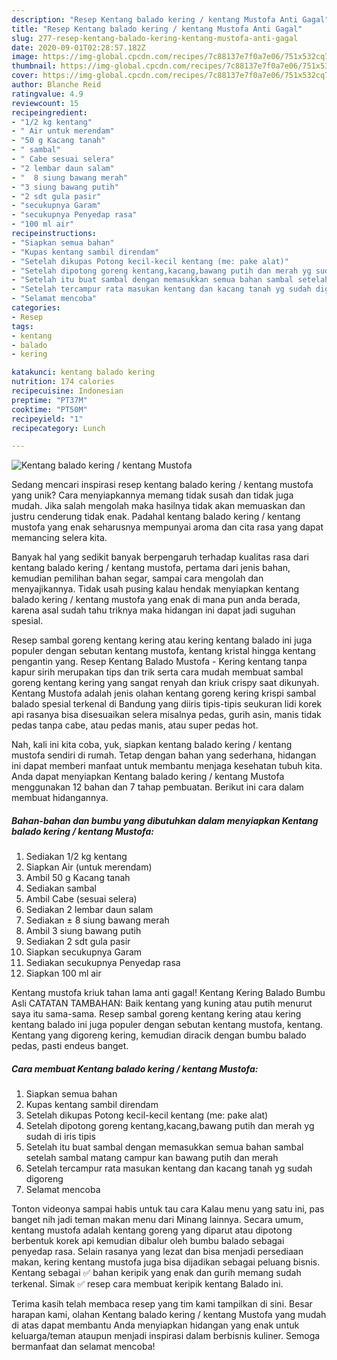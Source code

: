 ```yaml
---
description: "Resep Kentang balado kering / kentang Mustofa Anti Gagal"
title: "Resep Kentang balado kering / kentang Mustofa Anti Gagal"
slug: 277-resep-kentang-balado-kering-kentang-mustofa-anti-gagal
date: 2020-09-01T02:28:57.182Z
image: https://img-global.cpcdn.com/recipes/7c88137e7f0a7e06/751x532cq70/kentang-balado-kering-kentang-mustofa-foto-resep-utama.jpg
thumbnail: https://img-global.cpcdn.com/recipes/7c88137e7f0a7e06/751x532cq70/kentang-balado-kering-kentang-mustofa-foto-resep-utama.jpg
cover: https://img-global.cpcdn.com/recipes/7c88137e7f0a7e06/751x532cq70/kentang-balado-kering-kentang-mustofa-foto-resep-utama.jpg
author: Blanche Reid
ratingvalue: 4.9
reviewcount: 15
recipeingredient:
- "1/2 kg kentang"
- " Air untuk merendam"
- "50 g Kacang tanah"
- " sambal"
- " Cabe sesuai selera"
- "2 lembar daun salam"
- "  8 siung bawang merah"
- "3 siung bawang putih"
- "2 sdt gula pasir"
- "secukupnya Garam"
- "secukupnya Penyedap rasa"
- "100 ml air"
recipeinstructions:
- "Siapkan semua bahan"
- "Kupas kentang sambil direndam"
- "Setelah dikupas Potong kecil-kecil kentang (me: pake alat)"
- "Setelah dipotong goreng kentang,kacang,bawang putih dan merah yg sudah di iris tipis"
- "Setelah itu buat sambal dengan memasukkan semua bahan sambal setelah sambal matang campur kan bawang putih dan merah"
- "Setelah tercampur rata masukan kentang dan kacang tanah yg sudah digoreng"
- "Selamat mencoba"
categories:
- Resep
tags:
- kentang
- balado
- kering

katakunci: kentang balado kering 
nutrition: 174 calories
recipecuisine: Indonesian
preptime: "PT37M"
cooktime: "PT50M"
recipeyield: "1"
recipecategory: Lunch

---
```



![Kentang balado kering / kentang Mustofa](https://img-global.cpcdn.com/recipes/7c88137e7f0a7e06/751x532cq70/kentang-balado-kering-kentang-mustofa-foto-resep-utama.jpg)

Sedang mencari inspirasi resep kentang balado kering / kentang mustofa yang unik? Cara menyiapkannya memang tidak susah dan tidak juga mudah. Jika salah mengolah maka hasilnya tidak akan memuaskan dan justru cenderung tidak enak. Padahal kentang balado kering / kentang mustofa yang enak seharusnya mempunyai aroma dan cita rasa yang dapat memancing selera kita.

Banyak hal yang sedikit banyak berpengaruh terhadap kualitas rasa dari kentang balado kering / kentang mustofa, pertama dari jenis bahan, kemudian pemilihan bahan segar, sampai cara mengolah dan menyajikannya. Tidak usah pusing kalau hendak menyiapkan kentang balado kering / kentang mustofa yang enak di mana pun anda berada, karena asal sudah tahu triknya maka hidangan ini dapat jadi suguhan spesial.

Resep sambal goreng kentang kering atau kering kentang balado ini juga populer dengan sebutan kentang mustofa, kentang kristal hingga kentang pengantin yang. Resep Kentang Balado Mustofa - Kering kentang tanpa kapur sirih merupakan tips dan trik serta cara mudah membuat sambal goreng kentang kering yang sangat renyah dan kriuk crispy saat dikunyah. Kentang Mustofa adalah jenis olahan kentang goreng kering krispi sambal balado spesial terkenal di Bandung yang diiris tipis-tipis seukuran lidi korek api rasanya bisa disesuaikan selera misalnya pedas, gurih asin, manis tidak pedas tanpa cabe, atau pedas manis, atau super pedas hot.


Nah, kali ini kita coba, yuk, siapkan kentang balado kering / kentang mustofa sendiri di rumah. Tetap dengan bahan yang sederhana, hidangan ini dapat memberi manfaat untuk membantu menjaga kesehatan tubuh kita. Anda dapat menyiapkan Kentang balado kering / kentang Mustofa menggunakan 12 bahan dan 7 tahap pembuatan. Berikut ini cara dalam membuat hidangannya.

<!--inarticleads1-->

##### Bahan-bahan dan bumbu yang dibutuhkan dalam menyiapkan Kentang balado kering / kentang Mustofa:

1. Sediakan 1/2 kg kentang
1. Siapkan  Air (untuk merendam)
1. Ambil 50 g Kacang tanah
1. Sediakan  sambal
1. Ambil  Cabe (sesuai selera)
1. Sediakan 2 lembar daun salam
1. Sediakan  ± 8 siung bawang merah
1. Ambil 3 siung bawang putih
1. Sediakan 2 sdt gula pasir
1. Siapkan secukupnya Garam
1. Sediakan secukupnya Penyedap rasa
1. Siapkan 100 ml air


Kentang mustofa kriuk tahan lama anti gagal! Kentang Kering Balado Bumbu Asli CATATAN TAMBAHAN: Baik kentang yang kuning atau putih menurut saya itu sama-sama. Resep sambal goreng kentang kering atau kering kentang balado ini juga populer dengan sebutan kentang mustofa, kentang. Kentang yang digoreng kering, kemudian diracik dengan bumbu balado pedas, pasti endeus banget. 

<!--inarticleads2-->

##### Cara membuat Kentang balado kering / kentang Mustofa:

1. Siapkan semua bahan
1. Kupas kentang sambil direndam
1. Setelah dikupas Potong kecil-kecil kentang (me: pake alat)
1. Setelah dipotong goreng kentang,kacang,bawang putih dan merah yg sudah di iris tipis
1. Setelah itu buat sambal dengan memasukkan semua bahan sambal setelah sambal matang campur kan bawang putih dan merah
1. Setelah tercampur rata masukan kentang dan kacang tanah yg sudah digoreng
1. Selamat mencoba


Tonton videonya sampai habis untuk tau cara Kalau menu yang satu ini, pas banget nih jadi teman makan menu dari Minang lainnya. Secara umum, kentang mustofa adalah kentang goreng yang diparut atau dipotong berbentuk korek api kemudian dibalur oleh bumbu balado sebagai penyedap rasa. Selain rasanya yang lezat dan bisa menjadi persediaan makan, kering kentang mustofa juga bisa dijadikan sebagai peluang bisnis. Kentang sebagai ✅ bahan keripik yang enak dan gurih memang sudah terkenal. Simak ✅ resep cara membuat keripik kentang Balado ini. 

Terima kasih telah membaca resep yang tim kami tampilkan di sini. Besar harapan kami, olahan Kentang balado kering / kentang Mustofa yang mudah di atas dapat membantu Anda menyiapkan hidangan yang enak untuk keluarga/teman ataupun menjadi inspirasi dalam berbisnis kuliner. Semoga bermanfaat dan selamat mencoba!
